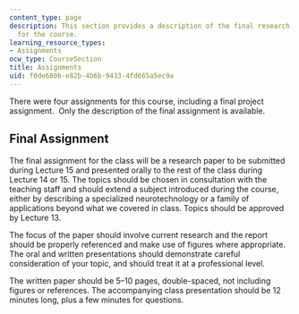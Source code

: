 ```yaml
---
content_type: page
description: This section provides a description of the final research paper assignment
  for the course.
learning_resource_types:
- Assignments
ocw_type: CourseSection
title: Assignments
uid: f0de680b-e82b-4b6b-9433-4fd665a5ec9a
---
```


There were four assignments for this course, including a final project assignment.  Only the description of the final assignment is available.

Final Assignment
----------------

The final assignment for the class will be a research paper to be submitted during Lecture 15 and presented orally to the rest of the class during Lecture 14 or 15. The topics should be chosen in consultation with the teaching staff and should extend a subject introduced during the course, either by describing a specialized neurotechnology or a family of applications beyond what we covered in class. Topics should be approved by Lecture 13.

The focus of the paper should involve current research and the report should be properly referenced and make use of figures where appropriate. The oral and written presentations should demonstrate careful consideration of your topic, and should treat it at a professional level.

The written paper should be 5–10 pages, double-spaced, not including figures or references. The accompanying class presentation should be 12 minutes long, plus a few minutes for questions.